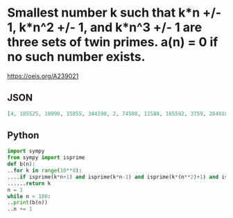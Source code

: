 # Smallest number k such that k\*n \+/\- 1, k\*n^2 \+/\- 1, and k\*n^3 \+/\- 1 are three sets of twin primes\. a\(n\) \= 0 if no such number exists\.
https://oeis.org/A239021
## JSON
```JSON
[4, 105525, 10990, 15855, 344190, 2, 74580, 11580, 165592, 3759, 204918, 12670, 99090, 78, 3978, 11655, 8979180, 10605, 55188, 1221, 2, 23340, 4431420, 39158, 58464, 87318, 45420, 15780, 210, 91, 289422, 19740, 186410, 1293, 137664, 747, 443730, 94920, 278278]
```
## Python
```Python
import sympy
from sympy import isprime
def b(n):
..for k in range(10**8):
....if isprime(k*n+1) and isprime(k*n-1) and isprime(k*(n**2)+1) and isprime(k*(n**2)-1) and isprime(k*(n**3)+1) and isprime(k*(n**3)-1):
......return k
n = 1
while n < 100:
..print(b(n))
..n += 1
```
